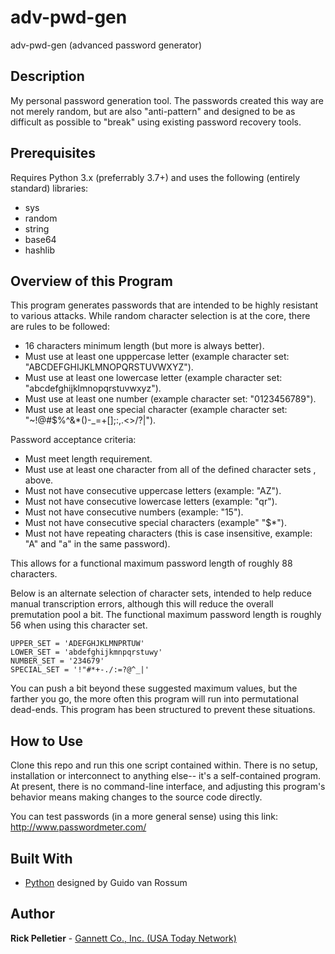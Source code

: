 # adv-pwd-gen

adv-pwd-gen (advanced password generator)

## Description

My personal password generation tool. The passwords created this way are not merely random, but are also "anti-pattern" and designed to be as difficult as possible to "break" using existing password recovery tools.

## Prerequisites

Requires Python 3.x (preferrably 3.7+) and uses the following (entirely standard) libraries:
* sys
* random
* string
* base64
* hashlib

## Overview of this Program

This program generates passwords that are intended to be highly resistant to various attacks. While random character selection is at the core, there are rules to be followed:
- 16 characters minimum length (but more is always better).
- Must use at least one upppercase letter (example character set: "ABCDEFGHIJKLMNOPQRSTUVWXYZ").
- Must use at least one lowercase letter (example character set: "abcdefghijklmnopqrstuvwxyz").
- Must use at least one number (example character set: "0123456789").
- Must use at least one special character (example character set:  "~!@#$%^&*()-_=+[];:,.<>/?\|").

Password acceptance criteria:
- Must meet length requirement.
- Must use at least one character from all of the defined character sets , above.
- Must not have consecutive uppercase letters (example: "AZ").
- Must not have consecutive lowercase letters (example: "qr").
- Must not have consecutive numbers (example: "15").
- Must not have consecutive special characters (example" "$*").
- Must not have repeating characters (this is case insensitive, example: "A" and "a" in the same password).

This allows for a functional maximum password length of roughly 88 characters.

Below is an alternate selection of character sets, intended to help reduce manual transcription errors, although this will reduce the overall premutation pool a bit. The functional maximum password length is roughly 56 when using this character set.

```
UPPER_SET = 'ADEFGHJKLMNPRTUW'
LOWER_SET = 'abdefghijkmnpqrstuwy'
NUMBER_SET = '234679'
SPECIAL_SET = '!"#*+-./:=?@^_|'
```

You can push a bit beyond these suggested maximum values, but the farther you go, the more often this program will run into permutational dead-ends. This program has been structured to prevent these situations.

## How to Use

Clone this repo and run this one script contained within. There is no setup, installation or interconnect to anything else-- it's a self-contained program. At present, there is no command-line interface, and adjusting this program's behavior means making changes to the source code directly.

You can test passwords (in a more general sense) using this link: http://www.passwordmeter.com/

## Built With

* [Python](https://www.python.org) designed by Guido van Rossum

## Author

**Rick Pelletier** - [Gannett Co., Inc. (USA Today Network)](https://www.usatoday.com/)
